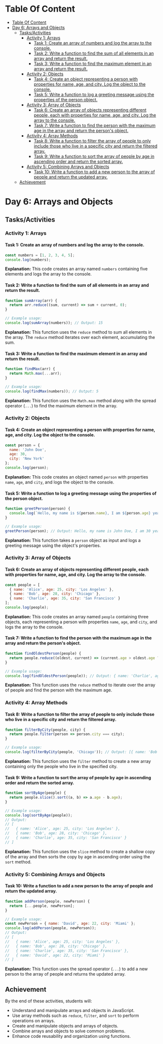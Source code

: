 # Table Of Content

- [Table Of Content](#table-of-content)
- [Day 6: Arrays and Objects](#day-6-arrays-and-objects)
  - [Tasks/Activities](#tasksactivities)
    - [Activity 1: Arrays](#activity-1-arrays)
      - [Task 1: Create an array of numbers and log the array to the console.](#task-1-create-an-array-of-numbers-and-log-the-array-to-the-console)
      - [Task 2: Write a function to find the sum of all elements in an array and return the result.](#task-2-write-a-function-to-find-the-sum-of-all-elements-in-an-array-and-return-the-result)
      - [Task 3: Write a function to find the maximum element in an array and return the result.](#task-3-write-a-function-to-find-the-maximum-element-in-an-array-and-return-the-result)
    - [Activity 2: Objects](#activity-2-objects)
      - [Task 4: Create an object representing a person with properties for name, age, and city. Log the object to the console.](#task-4-create-an-object-representing-a-person-with-properties-for-name-age-and-city-log-the-object-to-the-console)
      - [Task 5: Write a function to log a greeting message using the properties of the person object.](#task-5-write-a-function-to-log-a-greeting-message-using-the-properties-of-the-person-object)
    - [Activity 3: Array of Objects](#activity-3-array-of-objects)
      - [Task 6: Create an array of objects representing different people, each with properties for name, age, and city. Log the array to the console.](#task-6-create-an-array-of-objects-representing-different-people-each-with-properties-for-name-age-and-city-log-the-array-to-the-console)
      - [Task 7: Write a function to find the person with the maximum age in the array and return the person's object.](#task-7-write-a-function-to-find-the-person-with-the-maximum-age-in-the-array-and-return-the-persons-object)
    - [Activity 4: Array Methods](#activity-4-array-methods)
      - [Task 8: Write a function to filter the array of people to only include those who live in a specific city and return the filtered array.](#task-8-write-a-function-to-filter-the-array-of-people-to-only-include-those-who-live-in-a-specific-city-and-return-the-filtered-array)
      - [Task 9: Write a function to sort the array of people by age in ascending order and return the sorted array.](#task-9-write-a-function-to-sort-the-array-of-people-by-age-in-ascending-order-and-return-the-sorted-array)
    - [Activity 5: Combining Arrays and Objects](#activity-5-combining-arrays-and-objects)
      - [Task 10: Write a function to add a new person to the array of people and return the updated array.](#task-10-write-a-function-to-add-a-new-person-to-the-array-of-people-and-return-the-updated-array)
  - [Achievement](#achievement)

# Day 6: Arrays and Objects

## Tasks/Activities

### Activity 1: Arrays

#### Task 1: Create an array of numbers and log the array to the console.

```javascript
const numbers = [1, 2, 3, 4, 5];
console.log(numbers);
```

**Explanation:** This code creates an array named `numbers` containing five elements and logs the array to the console.

#### Task 2: Write a function to find the sum of all elements in an array and return the result.

```javascript
function sumArray(arr) {
  return arr.reduce((sum, current) => sum + current, 0);
}

// Example usage:
console.log(sumArray(numbers)); // Output: 15
```

**Explanation:** This function uses the `reduce` method to sum all elements in the array. The `reduce` method iterates over each element, accumulating the sum.

#### Task 3: Write a function to find the maximum element in an array and return the result.

```javascript
function findMax(arr) {
  return Math.max(...arr);
}

// Example usage:
console.log(findMax(numbers)); // Output: 5
```

**Explanation:** This function uses the `Math.max` method along with the spread operator (`...`) to find the maximum element in the array.

### Activity 2: Objects

#### Task 4: Create an object representing a person with properties for name, age, and city. Log the object to the console.

```javascript
const person = {
  name: 'John Doe',
  age: 30,
  city: 'New York'
};
console.log(person);
```

**Explanation:** This code creates an object named `person` with properties `name`, `age`, and `city`, and logs the object to the console.

#### Task 5: Write a function to log a greeting message using the properties of the person object.

```javascript
function greetPerson(person) {
  console.log(`Hello, my name is ${person.name}, I am ${person.age} years old and I live in ${person.city}.`);
}

// Example usage:
greetPerson(person); // Output: Hello, my name is John Doe, I am 30 years old and I live in New York.
```

**Explanation:** This function takes a `person` object as input and logs a greeting message using the object's properties.

### Activity 3: Array of Objects

#### Task 6: Create an array of objects representing different people, each with properties for name, age, and city. Log the array to the console.

```javascript
const people = [
  { name: 'Alice', age: 25, city: 'Los Angeles' },
  { name: 'Bob', age: 28, city: 'Chicago' },
  { name: 'Charlie', age: 35, city: 'San Francisco' }
];
console.log(people);
```

**Explanation:** This code creates an array named `people` containing three objects, each representing a person with properties `name`, `age`, and `city`, and logs the array to the console.

#### Task 7: Write a function to find the person with the maximum age in the array and return the person's object.

```javascript
function findOldestPerson(people) {
  return people.reduce((oldest, current) => (current.age > oldest.age ? current : oldest), people[0]);
}

// Example usage:
console.log(findOldestPerson(people)); // Output: { name: 'Charlie', age: 35, city: 'San Francisco' }
```

**Explanation:** This function uses the `reduce` method to iterate over the array of people and find the person with the maximum age.

### Activity 4: Array Methods

#### Task 8: Write a function to filter the array of people to only include those who live in a specific city and return the filtered array.

```javascript
function filterByCity(people, city) {
  return people.filter(person => person.city === city);
}

// Example usage:
console.log(filterByCity(people, 'Chicago')); // Output: [{ name: 'Bob', age: 28, city: 'Chicago' }]
```

**Explanation:** This function uses the `filter` method to create a new array containing only the people who live in the specified city.

#### Task 9: Write a function to sort the array of people by age in ascending order and return the sorted array.

```javascript
function sortByAge(people) {
  return people.slice().sort((a, b) => a.age - b.age);
}

// Example usage:
console.log(sortByAge(people)); 
// Output: 
// [
//   { name: 'Alice', age: 25, city: 'Los Angeles' },
//   { name: 'Bob', age: 28, city: 'Chicago' },
//   { name: 'Charlie', age: 35, city: 'San Francisco' }
// ]
```

**Explanation:** This function uses the `slice` method to create a shallow copy of the array and then sorts the copy by age in ascending order using the `sort` method.

### Activity 5: Combining Arrays and Objects

#### Task 10: Write a function to add a new person to the array of people and return the updated array.

```javascript
function addPerson(people, newPerson) {
  return [...people, newPerson];
}

// Example usage:
const newPerson = { name: 'David', age: 22, city: 'Miami' };
console.log(addPerson(people, newPerson)); 
// Output: 
// [
//   { name: 'Alice', age: 25, city: 'Los Angeles' },
//   { name: 'Bob', age: 28, city: 'Chicago' },
//   { name: 'Charlie', age: 35, city: 'San Francisco' },
//   { name: 'David', age: 22, city: 'Miami' }
// ]
```

**Explanation:** This function uses the spread operator (`...`) to add a new person to the array of people and returns the updated array.

## Achievement

By the end of these activities, students will:

- Understand and manipulate arrays and objects in JavaScript.
- Use array methods such as `reduce`, `filter`, and `sort` to perform operations on arrays.
- Create and manipulate objects and arrays of objects.
- Combine arrays and objects to solve common problems.
- Enhance code reusability and organization using functions.
